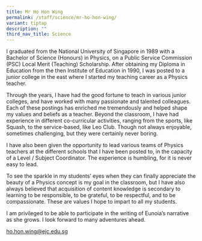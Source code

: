```yaml
---
title: Mr Ho Hon Wing
permalink: /staff/science/mr-ho-hon-wing/
variant: tiptap
description: ""
third_nav_title: Science
---
```

<p>I graduated from the National University of Singapore in 1989 with a Bachelor
of Science (Honours) in Physics, on a Public Service Commission (PSC) Local
Merit (Teaching) Scholarship. After obtaining my Diploma in Education from
the then Institute of Education in 1990, I was posted to a junior college
in the east where I started my teaching career as a Physics teacher.&nbsp;</p>
<p>Through the years, I have had the good fortune to teach in various junior
colleges, and have worked with many passionate and talented colleagues.
Each of these postings has enriched me tremendously and helped shape my
values and beliefs as a teacher. Beyond the classroom, I have had experience
in different co-curricular activities, ranging from the sports, like Squash,
to the service-based, like Leo Club. Though not always enjoyable, sometimes
challenging, but they were certainly never boring.</p>
<p>I have also been given the opportunity to lead various teams of Physics
teachers at the different schools that I have been posted to, in the capacity
of a Level / Subject Coordinator. The experience is humbling, for it is
never easy to lead.&nbsp;</p>
<p>To see the sparkle in my students’ eyes when they can finally appreciate
the beauty of a Physics concept is my goal in the classroom, but I have
also always believed that acquisition of content knowledge is secondary
to learning to be responsible, to be grateful, to be respectful, and to
be compassionate. These are values I hope to impart to all my students.&nbsp;&nbsp;</p>
<p>I am privileged to be able to participate in the writing of Eunoia’s narrative
as she grows. I look forward to many adventures ahead.</p>
<p><a href="mailto:ho.hon.wing@ejc.edu.sg" rel="noopener noreferrer nofollow" target="_blank">ho.hon.wing@ejc.edu.sg</a>
</p>